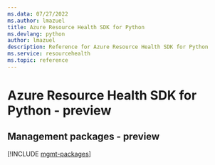 ```yaml
---
ms.data: 07/27/2022
ms.author: lmazuel
title: Azure Resource Health SDK for Python
ms.devlang: python
author: lmazuel
description: Reference for Azure Resource Health SDK for Python
ms.service: resourcehealth
ms.topic: reference
---
```

# Azure Resource Health SDK for Python - preview

## Management packages - preview
[!INCLUDE [mgmt-packages](resource-health-mgmt-index.md)]